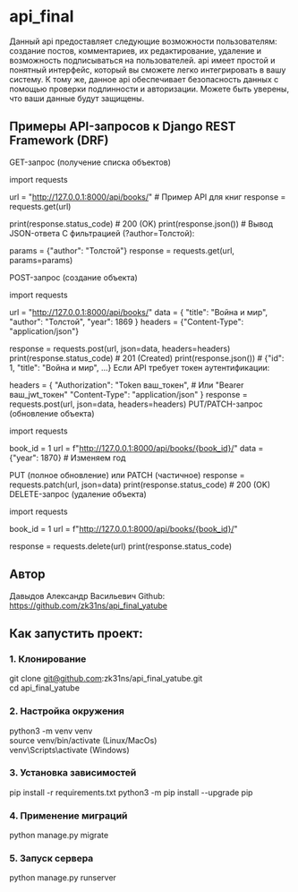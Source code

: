 # api_final
Данный api предоставляет следующие возможности пользователям: создание постов, комментариев, их редактирование, удаление и возможность подписываться на пользователей. api имеет простой и понятный интерфейс, который вы сможете легко интегрировать в вашу систему. К тому же, данное api обеспечивает безопасность данных с помощью проверки подлинности и авторизации. Можете быть уверены, что ваши данные будут защищены.

## Примеры API-запросов к Django REST Framework (DRF)
GET-запрос (получение списка объектов)

import requests

url = "http://127.0.0.1:8000/api/books/"  # Пример API для книг
response = requests.get(url)

print(response.status_code)  # 200 (OK)
print(response.json())  # Вывод JSON-ответа
С фильтрацией (?author=Толстой):

params = {"author": "Толстой"}
response = requests.get(url, params=params)

POST-запрос (создание объекта)

import requests

url = "http://127.0.0.1:8000/api/books/"
data = {
    "title": "Война и мир",
    "author": "Толстой",
    "year": 1869
}
headers = {"Content-Type": "application/json"}

response = requests.post(url, json=data, headers=headers)
print(response.status_code)  # 201 (Created)
print(response.json())  # {"id": 1, "title": "Война и мир", ...}
Если API требует токен аутентификации:

headers = {
    "Authorization": "Token ваш_токен",  # Или "Bearer ваш_jwt_токен"
    "Content-Type": "application/json"
}
response = requests.post(url, json=data, headers=headers)
PUT/PATCH-запрос (обновление объекта)

import requests

book_id = 1
url = f"http://127.0.0.1:8000/api/books/{book_id}/"
data = {"year": 1870}  # Изменяем год

PUT (полное обновление) или PATCH (частичное)
response = requests.patch(url, json=data)
print(response.status_code)  # 200 (OK)
DELETE-запрос (удаление объекта)

import requests

book_id = 1
url = f"http://127.0.0.1:8000/api/books/{book_id}/"

response = requests.delete(url)
print(response.status_code)

## Автор
Давыдов Александр Васильевич
Github:
https://github.com/zk31ns/api_final_yatube


## Как запустить проект:

### 1. Клонирование
git clone git@github.com:zk31ns/api_final_yatube.git
\
cd api_final_yatube

### 2. Настройка окружения

python3 -m venv venv
\
source venv/bin/activate  (Linux/MacOs)
\
venv\Scripts\activate  (Windows)

### 3. Установка зависимостей
pip install -r requirements.txt
python3 -m pip install --upgrade pip

### 4. Применение миграций
python manage.py migrate

### 5. Запуск сервера
python manage.py runserver
